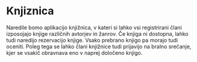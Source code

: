 # Knjiznica
Naredile bomo aplikacijo knjižnica, v kateri si lahko vsi registrirani člani izposojajo knjige različnih avtorjev in žanrov. Če knjiga ni dostopna, lahko tudi naredijo rezervacijo knjige. 
Vsako prebrano knjigo pa morajo tudi oceniti. Poleg tega se lahko člani knjižnice tudi prijavijo na bralno srečanje, kjer se vsakič obravnava eno v naprej določeno knjigo.
